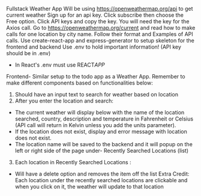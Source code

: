 Fullstack Weather App
Will be using https://openweathermap.org/api to get current weather
Sign up for an api key. Click subscribe then choose the Free option.
Click API keys and copy the key. You will need the key for the Axios call.
Go to https://openweathermap.org/current and read how to make calls for one location by city name. Follow their format and Examples of API calls.
Use create-react-app and express-generator to setup skeleton for the frontend and backend
Use .env to hold important information! (API key should be in .env)

- In React's .env must use REACT*APP*
  <!-- Backend- -->

<!-- 1. Set up /location route, connect router, controller and model. -->
<!-- 2. Create a location Model -->
<!-- 3. Set up all the functionalities in the Controller for these routes: -->

<!-- - /get-all-searched-locations -->
<!-- - /add-location -->
<!-- - /delete-location-by-id -->

Frontend-
Similar setup to the todo app as a Weather App. Remember to make different components based on functionalities below:

1. Should have an input text to search for weather based on location
2. After you enter the location and search:

- The current weather will display below with the name of the location searched, country, description and temperature in Fahrenheit or Celsius (API call will return in Kelvin unless you add the units parameter).
- If the location does not exist, display and error message with location does not exist.
- The location name will be saved to the backend and it will popup on the left or right side of the page under- Recently Searched Locations (list)

3. Each location in Recently Searched Locations :

- Will have a delete option and removes the item off the list
  Extra Credit: Each location under the recently searched locations are clickable and when you click on it, the weather will update to that location
